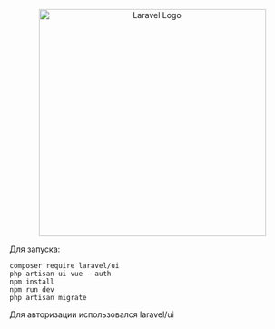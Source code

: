 <p align="center"><a href="https://laravel.com" target="_blank"><img src="https://raw.githubusercontent.com/laravel/art/master/logo-lockup/5%20SVG/2%20CMYK/1%20Full%20Color/laravel-logolockup-cmyk-red.svg" width="400" alt="Laravel Logo"></a></p>

Для запуска:
```
composer require laravel/ui
php artisan ui vue --auth
npm install
npm run dev
php artisan migrate
```
Для авторизации использовался laravel/ui